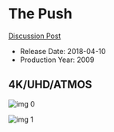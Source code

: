 # The Push

[Discussion Post](https://www.avsforum.com/threads/bass-eq-for-filtered-movies.2995212/post-58316946)

* Release Date: 2018-04-10
* Production Year: 2009

## 4K/UHD/ATMOS

![img 0](https://i.imgur.com/DpkZBH4.jpg)

![img 1](https://i.imgur.com/FQ2a6XM.jpg)

